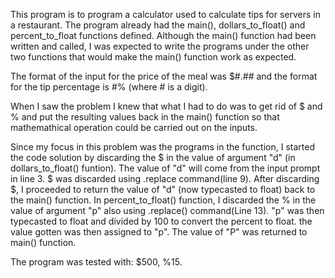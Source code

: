 This program is to program a calculator used to calculate tips for servers in a restaurant.
The program already had the main(), dollars_to_float() and percent_to_float functions defined. Although the main() function had been written and called, I was expected to write the programs under the other two functions that would make the main() function work as expected.

The format of the input for the price of the meal was $#.## and the format for the tip percentage is #% (where # is a digit).

When I saw the problem I knew that what I had to do was to get rid of $ and % and put the resulting values back in the main() function so that mathemathical operation could be carried out on the inputs.

Since my focus in this problem was the programs in the function, I started the code solution by discarding the $ in the value of argument "d" (in dollars_to_float() funtion). The value of "d" will come from the input prompt in line 3. $ was discarded using .replace command(line 9). After discarding $, I proceeded to return the value of "d" (now typecasted to float) back to the main() function.
In percent_to_float() function, I discarded the % in the value of argument "p" also using .replace() command(Line 13). "p" was then typecasted to float and divided by 100 to convert the percent to float. the value gotten was then assigned to "p". The value of "P" was returned to main() function.

The program was tested with: $500, %15.